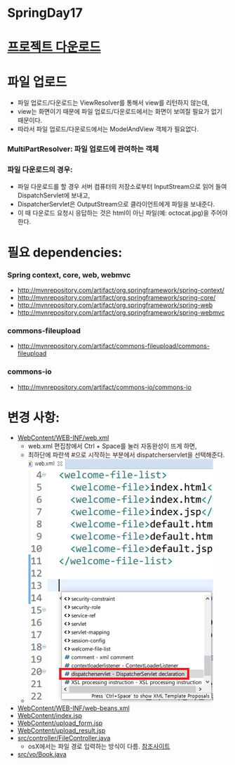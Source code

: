 SpringDay17
=============
# [프로젝트 다운로드](https://github.com/irrationnelle/SpringWorkspace/blob/master/SpringDay17/SpringDay17.zip)
# 파일 업로드
* 파일 업로드/다운로드는 ViewResolver를 통해서 view를 리턴하지 않는데,
* view는 화면이기 때문에 파일 업로드/다운로드에서는 화면이 보여질 필요가 없기 때문이다.
* 따라서 파일 업로드/다운로드에서는 ModelAndView 객체가 필요없다.

### MultiPartResolver: 파일 업로드에 관여하는 객체
### 파일 다운로드의 경우:
* 파일 다운로드를 할 경우 서버 컴퓨터의 저장소로부터 InputStream으로 읽어 들여 DispatchServlet에 보내고,
* DispatcherServlet은 OutputStream으로 클라이언트에게 파일을 보내준다.
* 이 때 다운로드 요청시 응답하는 것은 html이 아닌 파일(예: octocat.jpg)을 주어야 한다.

# 필요 dependencies:
### Spring context, core, web, webmvc
* http://mvnrepository.com/artifact/org.springframework/spring-context/
* http://mvnrepository.com/artifact/org.springframework/spring-core/
* http://mvnrepository.com/artifact/org.springframework/spring-web
* http://mvnrepository.com/artifact/org.springframework/spring-webmvc

### commons-fileupload
* http://mvnrepository.com/artifact/commons-fileupload/commons-fileupload
    
### commons-io
* http://mvnrepository.com/artifact/commons-io/commons-io

# 변경 사항:
* [WebContent/WEB-INF/web.xml](https://github.com/irrationnelle/SpringWorkspace/blob/master/SpringDay17/WebContent/WEB-INF/web.xml)
    * web.xml 편집창에서 Ctrl + Space를 눌러 자동완성이 뜨게 하면,
    * 최하단에 파란색 #으로 시작하는 부분에서 dispatcherservlet을 선택해준다.
    * ![web.xml에서 자동완성](https://github.com/irrationnelle/SpringWorkspace/blob/master/imgs/autocomplete_dispatcherservlet.png)
* [WebContent/WEB-INF/web-beans.xml](https://github.com/irrationnelle/SpringWorkspace/blob/master/SpringDay17/WebContent/WEB-INF/web-beans.xml)
* [WebContent/index.jsp](https://github.com/irrationnelle/SpringWorkspace/blob/master/SpringDay17/WebContent/index.jsp)
* [WebContent/upload_form.jsp](https://github.com/irrationnelle/SpringWorkspace/blob/master/SpringDay17/WebContent/upload_form.jsp)
* [WebContent/upload_result.jsp](https://github.com/irrationnelle/SpringWorkspace/blob/master/SpringDay17/WebContent/upload_result.jsp)
* [src/controller/FileController.java](https://github.com/irrationnelle/SpringWorkspace/blob/master/SpringDay17/src/controller/FileController.java)
    * osX에서는 파일 경로 입력하는 방식이 다름. [참조사이트](http://stackoverflow.com/questions/5972026/path-to-file-on-a-mac-filenotfoundexception)
* [src/vo/Book.java](https://github.com/irrationnelle/SpringWorkspace/blob/master/SpringDay17/src/vo/Book.java)